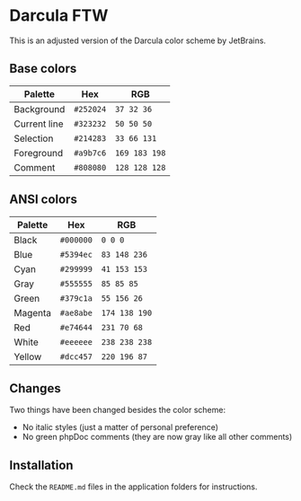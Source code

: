 # Darcula FTW

This is an adjusted version of the Darcula color scheme by JetBrains.

## Base colors

Palette      | Hex       | RGB
---          | ---       | ---
Background   | `#252024` | `37 32 36`
Current line | `#323232` | `50 50 50`
Selection    | `#214283` | `33 66 131`
Foreground   | `#a9b7c6` | `169 183 198`
Comment      | `#808080` | `128 128 128`

## ANSI colors

Palette      | Hex       | RGB
---          | ---       | ---
Black        | `#000000` | `0 0 0`
Blue         | `#5394ec` | `83 148 236`
Cyan         | `#299999` | `41 153 153`
Gray         | `#555555` | `85 85 85`
Green        | `#379c1a` | `55 156 26`
Magenta      | `#ae8abe` | `174 138 190`
Red          | `#e74644` | `231 70 68`
White        | `#eeeeee` | `238 238 238`
Yellow       | `#dcc457` | `220 196 87`


## Changes

Two things have been changed besides the color scheme:

 * No italic styles (just a matter of personal preference)
 * No green phpDoc comments (they are now gray like all other comments)

## Installation

Check the `README.md` files in the application folders for instructions.
